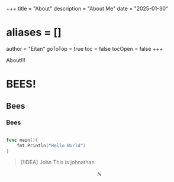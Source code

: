 +++
title = "About"
description = "About Me"
date = "2025-01-30"
# aliases = []
author = "Eitan"
goToTop = true
toc = false
tocOpen = false
+++

About!!!

# BEES!

## Bees

### Bees

```Go

func main(){
    fmt.Println("Hello World")
}
```

> [!IDEA] John
> This is johnathan


$$\mathbb{N}$$

